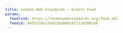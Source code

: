 ```yaml
---
title: London Web Standards – Events Feed
params:
  feedlink: https://londonwebstandards.org/feed.xml
  feedid: 8455fcbe17e9218ab08c6f1118389cb6
---
```

